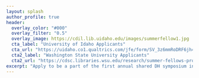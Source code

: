 ```yaml
---
layout: splash
author_profile: true
header:
  overlay_color: "#000"
  overlay_filter: "0.5"
  overlay_image: https://cdil.lib.uidaho.edu/images/summerfellow1.jpg
  cta_label: "University of Idaho Applicants"
  cta_url: "https://uidaho.co1.qualtrics.com/jfe/form/SV_3z6mmRoDRF6jh41"
  cta2_label: "Washington State University Applicants"
  cta2_url: "https://cdsc.libraries.wsu.edu/research/summer-fellows-projects/"
excerpt: "Apply to be a part of the first annual shared DH symposium in the Palouse!"
---
```


